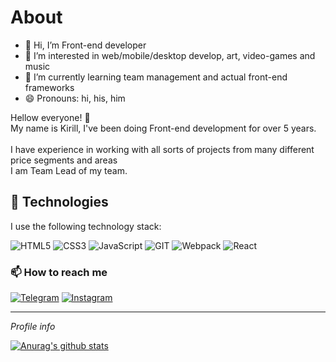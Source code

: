 <h1>About</h1> 

- 👋 Hi, I’m Front-end developer
- 👀 I’m interested in web/mobile/desktop develop, art, video-games and music 
- 🌱 I’m currently learning team management and actual front-end frameworks
- 😄 Pronouns: hi, his, him
<!---
- 💞️ I’m looking to collaborate on large international company with interesting and complex projects
- 🔭 I’m currently working on ...
- 🌱 I’m currently learning ...
- 👯 I’m looking to collaborate on ...
- 🤔 I’m looking for help with ...
- 💬 Ask me about ...
- ⚡ Fun fact: ...
--->

Hellow everyone! 👋 <br>
My name is Kirill, I've been doing Front-end development for over 5 years. <br>  
I have experience in working with all sorts of projects from many different price segments and areas <br>
I am Team Lead of my team.


<h2>🤔 Technologies</h2>
 I use the following technology stack:
<br>

![HTML5](https://img.shields.io/badge/-HTML-141130?style=flat-square&logo=HTML5&logoColor=FF0000)
![CSS3](https://img.shields.io/badge/-CSS3-141130?style=flat-square&logo=CSS3&logoColor=009900)
![JavaScript](https://img.shields.io/badge/-JavaScript-141130?style=flat-square&logo=JavaScript&logoColor=yellow)
![GIT](https://img.shields.io/badge/-Git-141130?style=flat-square&logo=GIT&logoColor=FFFFFF)
![Webpack](https://img.shields.io/badge/-Webpack-141130?style=flat-square&logo=Webpack&)
![React](https://img.shields.io/badge/-React-141130?style=flat-square&logo=React)

<h3>📫 How to reach me</h3>
<!---
[![Facebook](https://img.shields.io/badge/-Facebook-141130?style=flat-square&logo=Facebook)](https://www.facebook.com/krlrmlv)
[![VKontakte](https://img.shields.io/badge/-VK-141130?style=flat-square&logo=Vk)](https://vk.com/deadly_sick)
--->

[![Telegram](https://img.shields.io/badge/-Telegram-141130?style=flat-square&logo=Telegram)](https://t.me/krlrmlv)
[![Instagram](https://img.shields.io/badge/-Instagram-141130?style=flat-square&logo=Instagram)](https://www.instagram.com/krlrmlv/)


<HR>
<i>Profile info</i>  
<br>

[![Anurag's github stats](https://github-readme-stats.vercel.app/api?username=krlrmlv&&show_icons=true&theme=nord)](https://github.com/anuraghazra/github-readme-stats)


<!---
krlrmlv/krlrmlv is a ✨ special ✨ repository because its `README.md` (this file) appears on your GitHub profile.
You can click the Preview link to take a look at your changes.
--->

